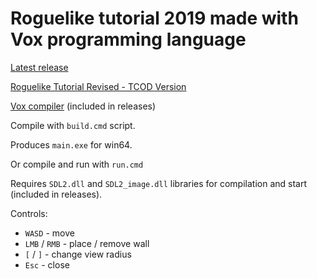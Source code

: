 # Roguelike tutorial 2019 made with Vox programming language

[Latest release](https://github.com/MrSmith33/rltut_2019/releases/latest)

[Roguelike Tutorial Revised - TCOD Version](http://rogueliketutorials.com/tutorials/tcod)

[Vox compiler](https://github.com/MrSmith33/tiny_jit) (included in releases)

Compile with `build.cmd` script.

Produces `main.exe` for win64.

Or compile and run with `run.cmd`

Requires `SDL2.dll` and `SDL2_image.dll` libraries for compilation and start (included in releases).

Controls:
* `WASD` - move
* `LMB` / `RMB` - place / remove wall
* `[` / `]` - change view radius
* `Esc` - close